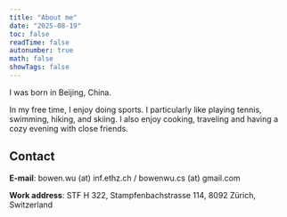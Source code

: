 ```yaml
---
title: "About me"
date: "2025-08-19"
toc: false
readTime: false
autonumber: true
math: false
showTags: false
---
```


I was born in Beijing, China.

In my free time, I enjoy doing sports. 
I particularly like playing tennis, swimming, hiking, and skiing.
I also enjoy cooking, traveling and having a cozy evening with close friends.

## Contact

**E-mail**: bowen.wu (at) inf.ethz.ch / bowenwu.cs (at) gmail.com

**Work address**: STF H 322, Stampfenbachstrasse 114, 8092 Zürich, Switzerland